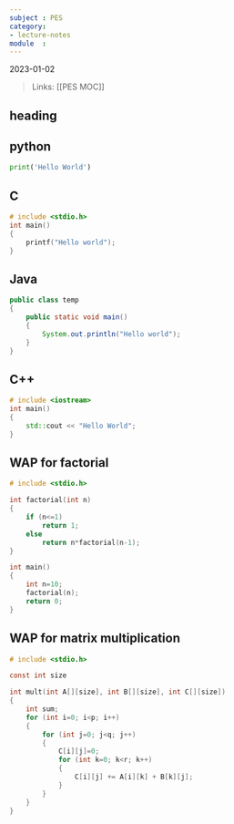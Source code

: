 ```yaml
---
subject : PES
category: 
- lecture-notes
module  : 
---
```

2023-01-02

>Links: [[PES MOC]]

## heading

## python
```python
print('Hello World')
```

## C
```C
# include <stdio.h>
int main()
{
	printf("Hello world");
}
```

## Java
```java
public class temp
{
	public static void main()
	{
		System.out.println("Hello world");
	}
}
```

## C++
```cpp
# include <iostream>
int main()
{
	std::cout << "Hello World";
}
```

## WAP for factorial
```C
# include <stdio.h>

int factorial(int n)
{
	if (n<=1)
		return 1;
	else
		return n*factorial(n-1);
}

int main()
{
	int n=10;
	factorial(n);
	return 0;
}
```

## WAP for matrix multiplication
```C
# include <stdio.h>

const int size

int mult(int A[][size], int B[][size], int C[][size])
{
	int sum;
	for (int i=0; i<p; i++)
	{
		for (int j=0; j<q; j++)
		{
			C[i][j]=0;
			for (int k=0; k<r; k++)
			{
				C[i][j] += A[i][k] + B[k][j];
			}
		}
	}
}
```